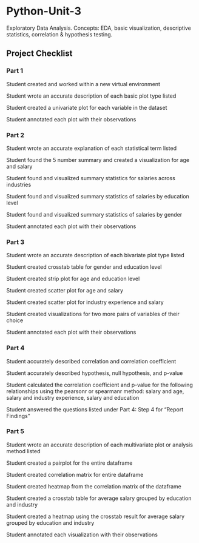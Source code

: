 # Python-Unit-3
Exploratory Data Analysis. Concepts: EDA, basic visualization, descriptive statistics, correlation &amp; hypothesis testing.

## Project Checklist

### Part 1
Student created and worked within a new virtual environment

Student wrote an accurate description of each basic plot type listed

Student created a univariate plot for each variable in the dataset

Student annotated each plot with their observations

### Part 2
Student wrote an accurate explanation of each statistical term listed

Student found the 5 number summary and created a visualization for age and salary

Student found and visualized summary statistics for salaries across industries

Student found and visualized summary statistics of salaries by education level

Student found and visualized summary statistics of salaries by gender

Student annotated each plot with their observations

### Part 3
Student wrote an accurate description of each bivariate plot type listed

Student created crosstab table for gender and education level

Student created strip plot for age and education level

Student created scatter plot for age and salary

Student created scatter plot for industry experience and salary

Student created visualizations for two more pairs of variables of their choice

Student annotated each plot with their observations

### Part 4
Student accurately described correlation and correlation coefficient

Student accurately described hypothesis, null hypothesis, and p-value

Student calculated the correlation coefficient and p-value for the following relationships using the pearsonr or spearmanr method: salary and age, salary and industry experience, salary and education

Student answered the questions listed under Part 4: Step 4 for “Report Findings”

### Part 5
Student wrote an accurate description of each multivariate plot or analysis method listed

Student created a pairplot for the entire dataframe

Student created correlation matrix for entire dataframe

Student created heatmap from the correlation matrix of the dataframe

Student created a crosstab table for average salary grouped by education and industry

Student created a heatmap using the crosstab result for average salary grouped by education and industry

Student annotated each visualization with their observations
